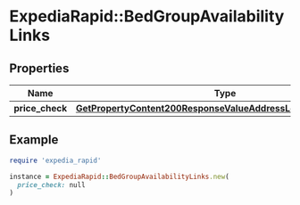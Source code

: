 # ExpediaRapid::BedGroupAvailabilityLinks

## Properties

| Name | Type | Description | Notes |
| ---- | ---- | ----------- | ----- |
| **price_check** | [**GetPropertyContent200ResponseValueAddressLocalizedLinksValue**](GetPropertyContent200ResponseValueAddressLocalizedLinksValue.md) |  | [optional] |

## Example

```ruby
require 'expedia_rapid'

instance = ExpediaRapid::BedGroupAvailabilityLinks.new(
  price_check: null
)
```

